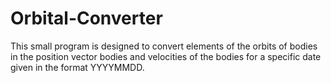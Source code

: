 # Orbital-Converter
This small program is designed to convert elements of the orbits of bodies in the position vector bodies and velocities of the bodies for a specific date given in the format YYYYMMDD.
